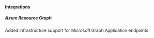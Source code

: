 
#### Integrations

##### Azure Resource Graph

Added infrastructure support for Microsoft Graph Application endpoints.
